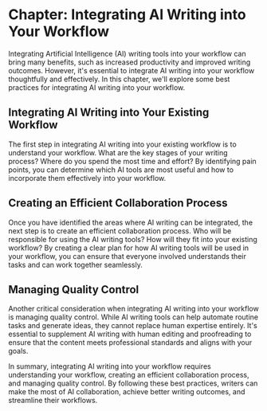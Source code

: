 Chapter: Integrating AI Writing into Your Workflow
==================================================

Integrating Artificial Intelligence (AI) writing tools into your workflow can bring many benefits, such as increased productivity and improved writing outcomes. However, it's essential to integrate AI writing into your workflow thoughtfully and effectively. In this chapter, we'll explore some best practices for integrating AI writing into your workflow.

Integrating AI Writing into Your Existing Workflow
--------------------------------------------------

The first step in integrating AI writing into your existing workflow is to understand your workflow. What are the key stages of your writing process? Where do you spend the most time and effort? By identifying pain points, you can determine which AI tools are most useful and how to incorporate them effectively into your workflow.

Creating an Efficient Collaboration Process
-------------------------------------------

Once you have identified the areas where AI writing can be integrated, the next step is to create an efficient collaboration process. Who will be responsible for using the AI writing tools? How will they fit into your existing workflow? By creating a clear plan for how AI writing tools will be used in your workflow, you can ensure that everyone involved understands their tasks and can work together seamlessly.

Managing Quality Control
------------------------

Another critical consideration when integrating AI writing into your workflow is managing quality control. While AI writing tools can help automate routine tasks and generate ideas, they cannot replace human expertise entirely. It's essential to supplement AI writing with human editing and proofreading to ensure that the content meets professional standards and aligns with your goals.

In summary, integrating AI writing into your workflow requires understanding your workflow, creating an efficient collaboration process, and managing quality control. By following these best practices, writers can make the most of AI collaboration, achieve better writing outcomes, and streamline their workflows.
